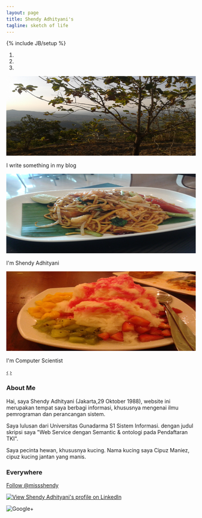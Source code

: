 ```yaml
---
layout: page
title: Shendy Adhityani's
tagline: sketch of life
---
```

{% include JB/setup %}

<div class="row">
  <div class="span">
    <div id="slider" class="carousel slide">
      <ol class="carousel-indicators">
        <li data-target="#slider" data-slide-to="0" class="active"></li>
        <li data-target="#slider" data-slide-to="1"></li>
        <li data-target="#slider" data-slide-to="2"></li>
      </ol>
      <div class="carousel-inner">
        <div class="active item">
          <img src="/assets/photos/1.png" alt="1">
          <div class="carousel-caption">
            <p>I write something in my blog</p>
          </div>
        </div>
        <div class="item">
          <img src="/assets/photos/2.png" alt="2">
          <div class="carousel-caption">
            <p>I'm Shendy Adhityani</p>
          </div>
        </div>
        <div class="item">
          <img src="/assets/photos/3.png" alt="3">
          <div class="carousel-caption">
            <p>I'm Computer Scientist</p>
          </div>
        </div>
      </div>
      <a class="carousel-control left" href="#slider" data-slide="prev">&lsaquo;</a>
      <a class="carousel-control right" href="#slider" data-slide="next">&rsaquo;</a>
    </div>
  </div>
</div>
<div class="row">
  <div class="span7">
    <h3>About Me</h3>
    <p>Hai, saya Shendy Adhityani (Jakarta,29 Oktober 1988), website ini merupakan tempat saya berbagi informasi, khususnya mengenai ilmu pemrograman dan perancangan sistem.</p>
    <p>Saya lulusan dari Universitas Gunadarma S1 Sistem Informasi. dengan judul skripsi saya "Web Service dengan Semantic &amp; ontologi pada Pendaftaran TKI".</p>
    <p>Saya pecinta hewan, khususnya kucing. Nama kucing saya Cipuz Maniez, cipuz kucing jantan yang manis.</p>
  </div>
  <div class="span2">
    <h3>Everywhere</h3>
    <p>
      <a href="https://twitter.com/missshendy" class="twitter-follow-button" data-show-count="false" data-lang="en">Follow @missshendy</a>
      <script>!function(d,s,id){var js,fjs=d.getElementsByTagName(s)[0];if(!d.getElementById(id)){js=d.createElement(s);js.id=id;js.src="//platform.twitter.com/widgets.js";fjs.parentNode.insertBefore(js,fjs);}}(document,"script","twitter-wjs");</script>
    </p>
    <p>
      <a href="http://id.linkedin.com/pub/shendy-adhityani/3b/4ba/a97/">
          <img src="http://www.linkedin.com/img/webpromo/btn_myprofile_160x33.png" width="160" height="33" border="0" alt="View Shendy Adhityani's profile on LinkedIn">
      </a>
      <!-- <iframe src="//www.facebook.com/plugins/follow.php?href=https%3A%2F%2Fwww.facebook.com%2Fshendy.adit&amp;layout=button_count&amp;show_faces=false&amp;colorscheme=light&amp;font=segoe+ui&amp;width=450&amp;height=21" scrolling="no" frameborder="0" style="border:none; overflow:hidden; width:450px; height:21px;" allowTransparency="true"></iframe> -->
    </p>
    <p>
      <!-- Place this code where you want the badge to render. -->
      <a href="//plus.google.com/111128202033491991799?prsrc=3"
         rel="publisher" target="_top" style="text-decoration:none;">
      <img src="//ssl.gstatic.com/images/icons/gplus-32.png" alt="Google+" style="border:0;width:32px;height:32px;"/>
      </a>
    </p>
  </div>
</div>
<!-- 
Read [Jekyll Quick Start](http://jekyllbootstrap.com/usage/jekyll-quick-start.html)

Complete usage and documentation available at: [Jekyll Bootstrap](http://jekyllbootstrap.com)

## Update Author Attributes

In `_config.yml` remember to specify your own data:
    
    title : My Blog =)
    
    author :
      name : Name Lastname
      email : blah@email.test
      github : username
      twitter : username

The theme should reference these variables whenever needed.
    
## Sample Posts

This blog contains sample posts which help stage pages and blog data.
When you don't need the samples anymore just delete the `_posts/core-samples` folder.

    $ rm -rf _posts/core-samples

Here's a sample "posts list".

<ul class="posts">
  {% for post in site.posts %}
    <li><span>{{ post.date | date_to_string }}</span> &raquo; <a href="{{ BASE_PATH }}{{ post.url }}">{{ post.title }}</a></li>
  {% endfor %}
</ul>

## To-Do

This theme is still unfinished. If you'd like to be added as a contributor, [please fork](http://github.com/plusjade/jekyll-bootstrap)!
We need to clean up the themes, make theme usage guides with theme-specific markup examples.


 -->